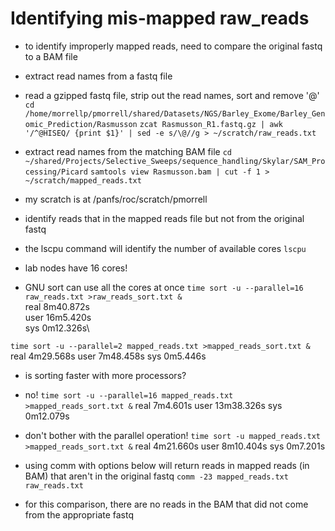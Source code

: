 # Identifying mis-mapped raw_reads

- to identify improperly mapped reads, need to compare the original
fastq to a BAM file

- extract read names from a fastq file
- read a gzipped fastq file, strip out the read names, sort and remove '@'
`cd /home/morrellp/pmorrell/shared/Datasets/NGS/Barley_Exome/Barley_Genomic_Prediction/Rasmusson`
`zcat Rasmusson_R1.fastq.gz | awk '/^@HISEQ/ {print $1}' | sed -e s/\@//g > ~/scratch/raw_reads.txt`

- extract read names from the matching BAM file
`cd ~/shared/Projects/Selective_Sweeps/sequence_handling/Skylar/SAM_Processing/Picard`
`samtools view Rasmusson.bam | cut -f 1 > ~/scratch/mapped_reads.txt`

- my scratch is at /panfs/roc/scratch/pmorrell
- identify reads that in the mapped reads file but not from the original fastq
- the lscpu command will identify the number of available cores
`lscpu`
- lab nodes have 16 cores!
- GNU sort can use all the cores at once
`time sort -u --parallel=16 raw_reads.txt >raw_reads_sort.txt &`\
real	8m40.872s\
user	16m5.420s\
sys	0m12.326s\

`time sort -u --parallel=2 mapped_reads.txt >mapped_reads_sort.txt &`
real	4m29.568s
user	7m48.458s
sys	0m5.446s

- is sorting faster with more processors?
- no!
`time sort -u --parallel=16 mapped_reads.txt >mapped_reads_sort.txt &`
real	7m4.601s
user	13m38.326s
sys	0m12.079s

- don't bother with the parallel operation!
`time sort -u mapped_reads.txt >mapped_reads_sort.txt &`
real	4m21.660s
user	8m10.404s
sys	0m7.201s


- using comm with options below will return reads in mapped reads (in BAM) that aren't in the original fastq
`comm -23 mapped_reads.txt raw_reads.txt`

- for this comparison, there are no reads in the BAM that did not come from the appropriate fastq
